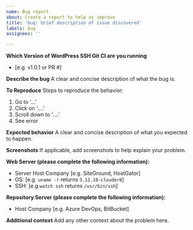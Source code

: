 ```yaml
---
name: Bug report
about: Create a report to help us improve
title: 'bug: brief description of issue discovered'
labels: bug
assignees: ''

---
```


**Which Version of WordPress SSH Git CI are you running**
 - [e.g. v1.0.1 or PR #]

**Describe the bug**
A clear and concise description of what the bug is.

**To Reproduce**
Steps to reproduce the behavior:
1. Go to '...'
2. Click on '....'
3. Scroll down to '....'
4. See error

**Expected behavior**
A clear and concise description of what you expected to happen.

**Screenshots**
If applicable, add screenshots to help explain your problem.

**Web Server (please complete the following information):**
 - Server Host Company [e.g. SiteGround, HostGator]
 - OS: [e.g. `uname -r` returns `3.12.18-clouder0`]
 - SSH: [e.g `watch ssh` returns `/usr/bin/ssh`]

**Repository Server (please complete the following information):**
 - Host Company [e.g. Azure DevOps, BitBucket]

**Additional context**
Add any other context about the problem here.
